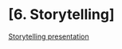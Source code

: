 # [6. Storytelling]
[Storytelling presentation](https://github.com/enysojkova/Eny-S/files/11602621/nurture.and.discipline.pdf)
